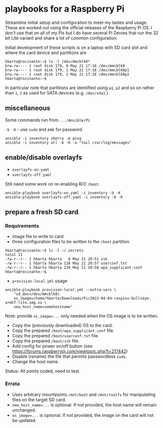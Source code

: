 # playbooks for a Raspberry Pi

Streamline initial setup and configuration to meet my tastes and usage. These are worked out using the official releases of the Raspberry Pi OS. I don't use that on all of my Pis but I do have several Pi Zeroes that run the 32 bit Lite variant and share a lot of common configuration.

Initial development of these scripts is on a laptop with SD card slot and where the card device and partitions are

```text
hbarta@rocinante:~$ ls -l /dev/mmcblk0*
brw-rw---- 1 root disk 179, 0 May 21 17:16 /dev/mmcblk0
brw-rw---- 1 root disk 179, 1 May 21 17:16 /dev/mmcblk0p1
brw-rw---- 1 root disk 179, 2 May 21 17:16 /dev/mmcblk0p2
hbarta@rocinante:~$
```

In particular note that partitions are identified using `p1`, `p2` and so on rather than `1`, `2` as used for SATA devices (e.g. `/dev/sda1`.)

## miscellaneous

Some commands run from `.../Ansible/Pi`

`-b -K` - use `sudo` and ask for password.

```text
ansible -i inventory zberry -m ping
ansible -i inventory all -b -K -a "tail /var/log/messages"
```

## enable/disable overlayfs

* `overlayfs-on.yaml`
* `overlayfs-off.yaml`

Still need some work on re-enabling R/O `/boot`.

```text
ansible-playbook overlayfs-on.yaml -i inventory -b -K
ansible-playbook overlayfs-off.yaml -i inventory -b -K
```

## prepare a fresh SD card

### Requirements

* image file to write to card
* three configuration files to be written to the `/boot` partition

```text
hbarta@rocinante:~$ ls -l ~/.secrets
total 11
-rw-r--r-- 1 hbarta hbarta   0 May 21 20:51 ssh
-rw-r--r-- 1 hbarta hbarta 116 May 21 20:57 userconf.txt
-rw-r--r-- 1 hbarta hbarta 224 May 21 20:58 wpa_supplicant.conf
hbarta@rocinante:~$ 
```

* `provision-local.yml` usage

```text
ansible-playbook provision-local.yml --extra-vars \
    "sd_dev=/dev/mmcblk0\
    os_image=/home/hbarta/Downloads/Pi/2022-04-04-raspios-bullseye-armhf-lite.img.xz \
    new_host_name=somehostname"
```

Note: provide `os_image=...` only needed when the OS image is to be written.

* Copy the (previously downloaded) OS to the card.
* Copy the prepared `/boot/wpa_supplicant.conf` file.
* Copy the prepared `/boot/userconf.txt` file.
* Copy the prepared `/boot/ssh` file.
* Add config for power on/off button (see <https://forums.raspberrypi.com/viewtopic.php?t=217442>)
* Disable (rename) the file that permits passwordless `sudo`.
* Change the host name.

Status: All points coded, need to test.

### Errata

* Uses arbitrary mountpoints `/mnt/boot` and `/mnt/rootfs` for manipulating files on the target SD card.
* `new_host_name=...` is optional. If not provided, the host name will remain unchanged.
* `os_image=...` is optional. If not provided, the image on the card will not be updated.
